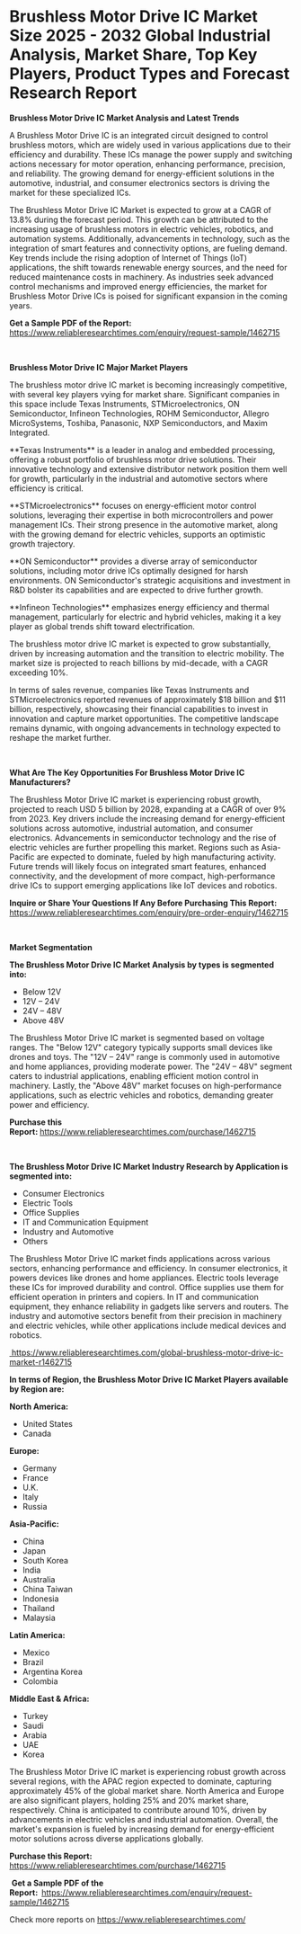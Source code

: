 <p><h1>Brushless Motor Drive IC Market Size 2025 - 2032 Global Industrial Analysis, Market Share, Top Key Players, Product Types and Forecast Research Report</h1></p><p><strong>Brushless Motor Drive IC Market Analysis and Latest Trends</strong></p>
<p><p>A Brushless Motor Drive IC is an integrated circuit designed to control brushless motors, which are widely used in various applications due to their efficiency and durability. These ICs manage the power supply and switching actions necessary for motor operation, enhancing performance, precision, and reliability. The growing demand for energy-efficient solutions in the automotive, industrial, and consumer electronics sectors is driving the market for these specialized ICs.</p><p>The Brushless Motor Drive IC Market is expected to grow at a CAGR of 13.8% during the forecast period. This growth can be attributed to the increasing usage of brushless motors in electric vehicles, robotics, and automation systems. Additionally, advancements in technology, such as the integration of smart features and connectivity options, are fueling demand. Key trends include the rising adoption of Internet of Things (IoT) applications, the shift towards renewable energy sources, and the need for reduced maintenance costs in machinery. As industries seek advanced control mechanisms and improved energy efficiencies, the market for Brushless Motor Drive ICs is poised for significant expansion in the coming years.</p></p>
<p><strong>Get a Sample PDF of the Report:&nbsp;</strong> <a href="https://www.reliableresearchtimes.com/enquiry/request-sample/1462715?utm_campaign=2393&utm_medium=2&utm_source=Github&utm_content=ia&utm_term=13022025&utm_id=brushless-motor-drive-ic">https://www.reliableresearchtimes.com/enquiry/request-sample/1462715</a></p>
<p>&nbsp;</p>
<p><strong>Brushless Motor Drive IC Major Market Players</strong></p>
<p><p>The brushless motor drive IC market is becoming increasingly competitive, with several key players vying for market share. Significant companies in this space include Texas Instruments, STMicroelectronics, ON Semiconductor, Infineon Technologies, ROHM Semiconductor, Allegro MicroSystems, Toshiba, Panasonic, NXP Semiconductors, and Maxim Integrated.</p><p>**Texas Instruments** is a leader in analog and embedded processing, offering a robust portfolio of brushless motor drive solutions. Their innovative technology and extensive distributor network position them well for growth, particularly in the industrial and automotive sectors where efficiency is critical.</p><p>**STMicroelectronics** focuses on energy-efficient motor control solutions, leveraging their expertise in both microcontrollers and power management ICs. Their strong presence in the automotive market, along with the growing demand for electric vehicles, supports an optimistic growth trajectory.</p><p>**ON Semiconductor** provides a diverse array of semiconductor solutions, including motor drive ICs optimally designed for harsh environments. ON Semiconductor's strategic acquisitions and investment in R&D bolster its capabilities and are expected to drive further growth.</p><p>**Infineon Technologies** emphasizes energy efficiency and thermal management, particularly for electric and hybrid vehicles, making it a key player as global trends shift toward electrification.</p><p>The brushless motor drive IC market is expected to grow substantially, driven by increasing automation and the transition to electric mobility. The market size is projected to reach billions by mid-decade, with a CAGR exceeding 10%.</p><p>In terms of sales revenue, companies like Texas Instruments and STMicroelectronics reported revenues of approximately $18 billion and $11 billion, respectively, showcasing their financial capabilities to invest in innovation and capture market opportunities. The competitive landscape remains dynamic, with ongoing advancements in technology expected to reshape the market further.</p></p>
<p>&nbsp;</p>
<p><strong>What Are The Key Opportunities For Brushless Motor Drive IC Manufacturers?</strong></p>
<p><p>The Brushless Motor Drive IC market is experiencing robust growth, projected to reach USD 5 billion by 2028, expanding at a CAGR of over 9% from 2023. Key drivers include the increasing demand for energy-efficient solutions across automotive, industrial automation, and consumer electronics. Advancements in semiconductor technology and the rise of electric vehicles are further propelling this market. Regions such as Asia-Pacific are expected to dominate, fueled by high manufacturing activity. Future trends will likely focus on integrated smart features, enhanced connectivity, and the development of more compact, high-performance drive ICs to support emerging applications like IoT devices and robotics.</p></p>
<p><strong>Inquire or Share Your Questions If Any Before Purchasing This Report:</strong> <a href="https://www.reliableresearchtimes.com/enquiry/pre-order-enquiry/1462715?utm_campaign=2393&utm_medium=2&utm_source=Github&utm_content=ia&utm_term=13022025&utm_id=brushless-motor-drive-ic">https://www.reliableresearchtimes.com/enquiry/pre-order-enquiry/1462715</a></p>
<p>&nbsp;</p>
<p><strong>Market Segmentation</strong></p>
<p><strong>The Brushless Motor Drive IC Market Analysis by types is segmented into:</strong></p>
<p><ul><li>Below 12V</li><li>12V – 24V</li><li>24V – 48V</li><li>Above 48V</li></ul></p>
<p><p>The Brushless Motor Drive IC market is segmented based on voltage ranges. The "Below 12V" category typically supports small devices like drones and toys. The "12V – 24V" range is commonly used in automotive and home appliances, providing moderate power. The "24V – 48V" segment caters to industrial applications, enabling efficient motion control in machinery. Lastly, the "Above 48V" market focuses on high-performance applications, such as electric vehicles and robotics, demanding greater power and efficiency.</p></p>
<p><strong>Purchase this Report:&nbsp;</strong><a href="https://www.reliableresearchtimes.com/purchase/1462715?utm_campaign=2393&utm_medium=2&utm_source=Github&utm_content=ia&utm_term=13022025&utm_id=brushless-motor-drive-ic">https://www.reliableresearchtimes.com/purchase/1462715</a></p>
<p>&nbsp;</p>
<p><strong>The Brushless Motor Drive IC Market Industry Research by Application is segmented into:</strong></p>
<p><ul><li>Consumer Electronics</li><li>Electric Tools</li><li>Office Supplies</li><li>IT and Communication Equipment</li><li>Industry and Automotive</li><li>Others</li></ul></p>
<p><p>The Brushless Motor Drive IC market finds applications across various sectors, enhancing performance and efficiency. In consumer electronics, it powers devices like drones and home appliances. Electric tools leverage these ICs for improved durability and control. Office supplies use them for efficient operation in printers and copiers. In IT and communication equipment, they enhance reliability in gadgets like servers and routers. The industry and automotive sectors benefit from their precision in machinery and electric vehicles, while other applications include medical devices and robotics.</p></p>
<p><a href="https://www.reliableresearchtimes.com/global-brushless-motor-drive-ic-market-r1462715?utm_campaign=2393&utm_medium=2&utm_source=Github&utm_content=ia&utm_term=13022025&utm_id=brushless-motor-drive-ic">&nbsp;https://www.reliableresearchtimes.com/global-brushless-motor-drive-ic-market-r1462715</a></p>
<p><strong>In terms of Region, the Brushless Motor Drive IC Market Players available by Region are:</strong></p>
<p>
    <p> <strong> North America: </strong>
        <ul>
            <li>United States</li>
            <li>Canada</li>
        </ul>
        </p> 
    <p> <strong> Europe: </strong>
        <ul>
            <li>Germany</li>
            <li>France</li>
            <li>U.K.</li>
            <li>Italy</li>
            <li>Russia</li>
        </ul>
        </p> 
    <p> <strong> Asia-Pacific: </strong>
        <ul>
            <li>China</li>
            <li>Japan</li>
            <li>South Korea</li>
            <li>India</li>
            <li>Australia</li>
            <li>China Taiwan</li>
            <li>Indonesia</li>
            <li>Thailand</li>
            <li>Malaysia</li>
        </ul>
        </p> 
    <p> <strong> Latin America: </strong>
        <ul>
            <li>Mexico</li>
            <li>Brazil</li>
            <li>Argentina Korea</li>
            <li>Colombia</li>
        </ul>
        </p> 
    <p> <strong> Middle East & Africa: </strong>
        <ul>
            <li>Turkey</li>
            <li>Saudi</li>
            <li>Arabia</li>
            <li>UAE</li>
            <li>Korea</li>
        </ul>
    </p>
    </p>
<p><p>The Brushless Motor Drive IC market is experiencing robust growth across several regions, with the APAC region expected to dominate, capturing approximately 45% of the global market share. North America and Europe are also significant players, holding 25% and 20% market share, respectively. China is anticipated to contribute around 10%, driven by advancements in electric vehicles and industrial automation. Overall, the market's expansion is fueled by increasing demand for energy-efficient motor solutions across diverse applications globally.</p></p>
<p><strong>Purchase this Report: </strong><a href="https://www.reliableresearchtimes.com/purchase/1462715?utm_campaign=2393&utm_medium=2&utm_source=Github&utm_content=ia&utm_term=13022025&utm_id=brushless-motor-drive-ic">https://www.reliableresearchtimes.com/purchase/1462715</a></p>
<p>&nbsp;<strong>Get a Sample PDF of the Report:&nbsp;&nbsp;</strong><a href="https://www.reliableresearchtimes.com/enquiry/request-sample/1462715?utm_campaign=2393&utm_medium=2&utm_source=Github&utm_content=ia&utm_term=13022025&utm_id=brushless-motor-drive-ic">https://www.reliableresearchtimes.com/enquiry/request-sample/1462715</a></p>
<p><strong></strong></p>
<p>Check more reports on <a href="https://www.reliableresearchtimes.com/?utm_campaign=2393&utm_medium=2&utm_source=Github&utm_content=ia&utm_term=13022025&utm_id=brushless-motor-drive-ic">https://www.reliableresearchtimes.com/</a></p>